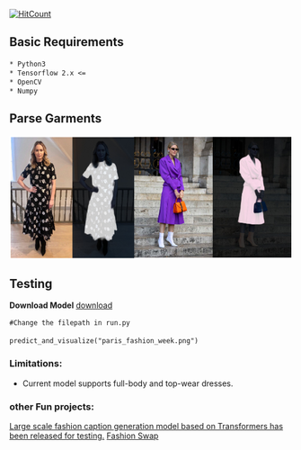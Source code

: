 
[![HitCount](http://hits.dwyl.com/anish9/Fashion-AI-segmentation.svg)](http://hits.dwyl.com/anish9/Fashion-AI-segmentation)
 
## Basic Requirements
```
* Python3
* Tensorflow 2.x <=
* OpenCV
* Numpy
```
## Parse Garments 
![results2](https://github.com/anish9/Fashion-AI-segmentation/blob/master/response_result.png)

## Testing
****Download Model****
[download](https://drive.google.com/file/d/1SJbtdkaRMrc0EtbwiMXbYw_lKYYrKBDb/view?usp=sharing)

```
#Change the filepath in run.py

predict_and_visualize("paris_fashion_week.png")
```
### Limitations:
* Current model supports full-body and top-wear dresses.

### other Fun projects:
<a href="https://github.com/anish9/deep-fashion-captions">Large scale fashion caption generation model based on Transformers has been released for testing.</a>
<a href ="https://github.com/anish9/Fashion-Transfer">Fashion Swap</a>
